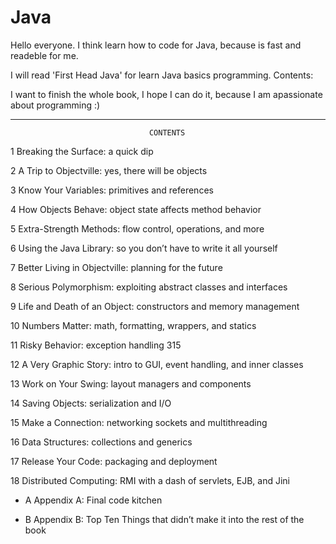 # Java
Hello everyone. I think learn how to code for Java, because is fast and readeble for me.

I will read 'First Head Java' for learn Java basics programming.
Contents:

I want to finish the whole book, I hope I can do it, because I am apassionate about programming :)


- - - - - - - - - - - - - - - - - - - - - - - - - - - - - - - - - - - - - - -
                                   CONTENTS

  1 Breaking the Surface: a quick dip 

  2 A Trip to Objectville: yes, there will be objects 

  3 Know Your Variables: primitives and references 

  4 How Objects Behave: object state affects method behavior 

  5 Extra-Strength Methods: flow control, operations, and more 

  6 Using the Java Library: so you don’t have to write it all yourself 

  7 Better Living in Objectville: planning for the future 

  8 Serious Polymorphism: exploiting abstract classes and interfaces

  9 Life and Death of an Object: constructors and memory management 

  10 Numbers Matter: math, formatting, wrappers, and statics 

  11 Risky Behavior: exception handling 315

  12 A Very Graphic Story: intro to GUI, event handling, and inner classes 

  13 Work on Your Swing: layout managers and components 

  14 Saving Objects: serialization and I/O 

  15 Make a Connection: networking sockets and multithreading 

  16 Data Structures: collections and generics 

  17 Release Your Code: packaging and deployment 

  18 Distributed Computing: RMI with a dash of servlets, EJB, and Jini
- A Appendix A: Final code kitchen

- B Appendix B: Top Ten Things that didn’t make it into the rest of the book
